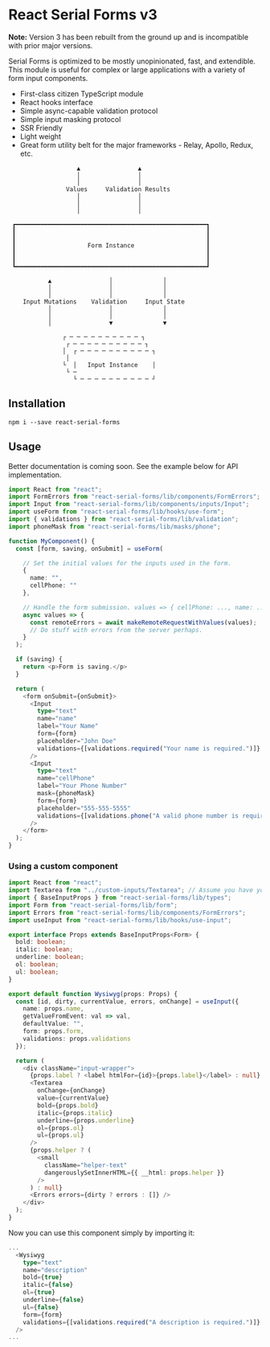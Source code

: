# React Serial Forms v3

**Note:** Version 3 has been rebuilt from the ground up and is incompatible with
prior major versions.

Serial Forms is optimized to be mostly unopinionated, fast, and extendible. This
module is useful for complex or large applications with a variety of form
input components.

* First-class citizen TypeScript module
* React hooks interface
* Simple async-capable validation protocol
* Simple input masking protocol
* SSR Friendly
* Light weight
* Great form utility belt for the major frameworks - Relay, Apollo, Redux, etc.

```
                   ▲                ▲
                   │                │
                   │                │
                Values     Validation Results
                   │                │
                   │                │
                   │                │

 ┏━━━━━━━━━━━━━━━━━━━━━━━━━━━━━━━━━━━━━━━━━━━━━━━━━━━━━┓
 ┃                                                     ┃
 ┃                                                     ┃
 ┃                    Form Instance                    ┃
 ┃                                                     ┃
 ┃                                                     ┃
 ┗━━━━━━━━━━━━━━━━━━━━━━━━━━━━━━━━━━━━━━━━━━━━━━━━━━━━━┛

           ▲                │              │
           │                │              │
           │                │              │
    Input Mutations    Validation     Input State
           │                │              │
           │                │              │
           │                ▼              ▼

               ┌ ─ ─ ─ ─ ─ ─ ─ ─ ─ ─ ┐
                ┌ ─ ─ ─ ─ ─ ─ ─ ─ ─ ─ ┐
               │  ┌ ─ ─ ─ ─ ─ ─ ─ ─ ─ ─ ┐
                │
               └  │   Input Instance    │
                └ ─
                  └ ─ ─ ─ ─ ─ ─ ─ ─ ─ ─ ┘
```

## Installation

```
npm i --save react-serial-forms
```

## Usage

Better documentation is coming soon. See the example below for API implementation.

```typescript
import React from "react";
import FormErrors from "react-serial-forms/lib/components/FormErrors";
import Input from "react-serial-forms/lib/components/inputs/Input";
import useForm from "react-serial-forms/lib/hooks/use-form";
import { validations } from "react-serial-forms/lib/validation";
import phoneMask from "react-serial-forms/lib/masks/phone";

function MyComponent() {
  const [form, saving, onSubmit] = useForm(

    // Set the initial values for the inputs used in the form.
    {
      name: "",
      cellPhone: ""
    },

    // Handle the form submission. values => { cellPhone: ..., name: ... }
    async values => {
      const remoteErrors = await makeRemoteRequestWithValues(values);
      // Do stuff with errors from the server perhaps.
    }
  );

  if (saving) {
    return <p>Form is saving.</p>
  }

  return (
    <form onSubmit={onSubmit}>
      <Input
        type="text"
        name="name"
        label="Your Name"
        form={form}
        placeholder="John Doe"
        validations={[validations.required("Your name is required.")]}
      />
      <Input
        type="text"
        name="cellPhone"
        label="Your Phone Number"
        mask={phoneMask}
        form={form}
        placeholder="555-555-5555"
        validations={[validations.phone("A valid phone number is required.")]}
      />
    </form>
  );
}
```


### Using a custom component

```typescript
import React from "react";
import Textarea from "../custom-inputs/Textarea"; // Assume you have your own.
import { BaseInputProps } from "react-serial-forms/lib/types";
import Form from "react-serial-forms/lib/form";
import Errors from "react-serial-forms/lib/components/FormErrors";
import useInput from "react-serial-forms/lib/hooks/use-input";

export interface Props extends BaseInputProps<Form> {
  bold: boolean;
  italic: boolean;
  underline: boolean;
  ol: boolean;
  ul: boolean;
}

export default function Wysiwyg(props: Props) {
  const [id, dirty, currentValue, errors, onChange] = useInput({
    name: props.name,
    getValueFromEvent: val => val,
    defaultValue: "",
    form: props.form,
    validations: props.validations
  });

  return (
    <div className="input-wrapper">
      {props.label ? <label htmlFor={id}>{props.label}</label> : null}
      <Textarea
        onChange={onChange}
        value={currentValue}
        bold={props.bold}
        italic={props.italic}
        underline={props.underline}
        ol={props.ol}
        ul={props.ul}
      />
      {props.helper ? (
        <small
          className="helper-text"
          dangerouslySetInnerHTML={{ __html: props.helper }}
        />
      ) : null}
      <Errors errors={dirty ? errors : []} />
    </div>
  );
}
```

Now you can use this component simply by importing it:

```typescript
...
  <Wysiwyg
    type="text"
    name="description"
    bold={true}
    italic={false}
    ol={true}
    underline={false}
    ul={false}
    form={form}
    validations={[validations.required("A description is required.")]}
  />
...
```
